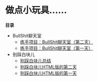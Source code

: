 # 做点小玩具……

**目录**

- BullShit聊天室
    - [练手项目：BullShit聊天室（第二天）](练手项目：BullShit聊天室（第二天）.md)
    - [练手项目：BullShit聊天室（第一天）](练手项目：BullShit聊天室（第一天）.md)
- 别踩白块儿
    - [别踩白块儿总结](别踩白块儿总结.md)
    - [别踩白块儿HTML版的第二天](别踩白块儿HTML版的第二天.md)
    - [别踩白块儿HTML版的第一天](别踩白块儿HTML版的第一天.md)
